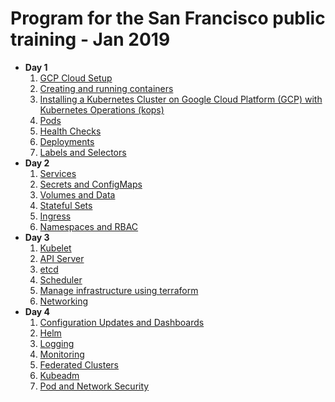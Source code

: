 Program for the San Francisco public training - Jan 2019
====================================================

* **Day 1**
    1. [GCP Cloud Setup](modules/gcp-get-started.md)
    1. [Creating and running containers](modules/containers.md)
    1. [Installing a Kubernetes Cluster on Google Cloud Platform (GCP) with Kubernetes Operations (kops)](modules/kops.md)
    1. [Pods](modules/pods.md)
    1. [Health Checks](modules/health.md)
    1. [Deployments](modules/deployments.md)
    1. [Labels and Selectors](modules/labels.md)
* **Day 2**
    1. [Services](modules/services.md)
    1. [Secrets and ConfigMaps](modules/secrets_and_config_maps.md)
    1. [Volumes and Data](modules/volumes.md)
    1. [Stateful Sets](modules/stateful_sets.md)
    1. [Ingress](modules/ingress.md)
    1. [Namespaces and RBAC](modules/namespaces.md)
* **Day 3**
    1. [Kubelet](modules/kubelet.md)
    1. [API Server](modules/api.md)
    1. [etcd](modules/etcd.md)
    1. [Scheduler](modules/scheduler.md)
    1. [Manage infrastructure using terraform](modules/infrastructure.md)
    1. [Networking](modules/networking.md)
* **Day 4**
    1. [Configuration Updates and Dashboards](modules/kops-deep-dive.md)
    1. [Helm](modules/helm.md)
    1. [Logging](modules/logging.md)
    1. [Monitoring](modules/monitoring.md)
    1. [Federated Clusters](modules/federation.md)
    1. [Kubeadm](modules/kubeadm.md)
    1. [Pod and Network Security](modules/security.mb)
